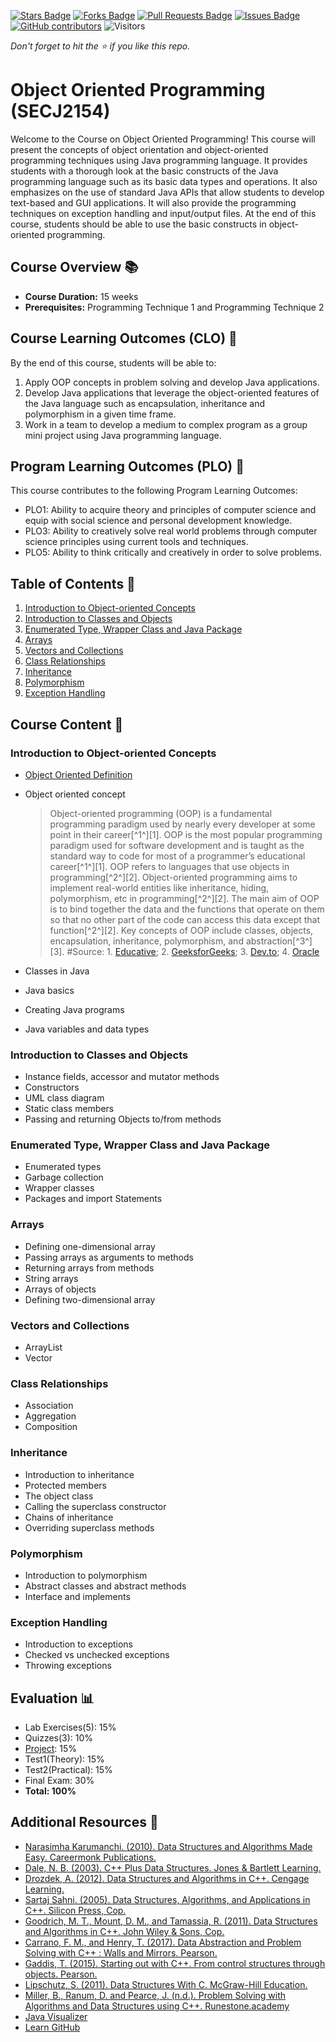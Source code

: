 <a href="https://github.com/jjn7702/SECJ2154-OOP/stargazers"><img src="https://img.shields.io/github/stars/jjn7702/SECJ2154-OOP" alt="Stars Badge"/></a>
<a href="https://github.com/jjn7702/SECJ2154-OOP/network/members"><img src="https://img.shields.io/github/forks/jjn7702/SECJ2154-OOP" alt="Forks Badge"/></a>
<a href="https://github.com/jjn7702/SECJ2154-OOP/pulls"><img src="https://img.shields.io/github/issues-pr/jjn7702/SECJ2154-OOP" alt="Pull Requests Badge"/></a>
<a href="https://github.com/jjn7702/SECJ2154-OOP/issues"><img src="https://img.shields.io/github/issues/jjn7702/SECJ2154-OOP" alt="Issues Badge"/></a>
<a href="https://github.com/jjn7702/SECJ2154-OOP/graphs/contributors"><img alt="GitHub contributors" src="https://img.shields.io/github/contributors/jjn7702/SECJ2154-OOP?color=2b9348"></a>
![Visitors](https://api.visitorbadge.io/api/visitors?path=https%3A%2F%2Fgithub.com%2Fjjn7702%2FSECJ2154-OOP&labelColor=%23d9e3f0&countColor=%23697689&style=flat)

_Don't forget to hit the :star: if you like this repo._

# Object Oriented Programming (SECJ2154)

Welcome to the Course on Object Oriented Programming! This course will present the concepts of object orientation and object-oriented programming techniques using Java programming language. It provides students with a thorough look at the basic constructs of the Java programming language such as its basic data types and operations. It also emphasizes on the use of standard Java APIs that allow students to develop text-based and GUI applications. It will also provide the programming techniques on exception handling and input/output files. At the end of this course, students should be able to use the basic constructs in object-oriented programming.

## Course Overview 📚

- **Course Duration:** 15 weeks
- **Prerequisites:** Programming Technique 1 and Programming Technique 2

## Course Learning Outcomes (CLO) 🎯
By the end of this course, students will be able to:

1. Apply OOP concepts in problem solving and develop Java applications.
2. Develop Java applications that leverage the object-oriented features of the Java language such as encapsulation, inheritance and polymorphism in a given time frame.
3. Work in a team to develop a medium to complex program as a group mini project using Java programming language.

## Program Learning Outcomes (PLO) 🌟
This course contributes to the following Program Learning Outcomes:

- PLO1: Ability to acquire theory and principles of computer science and equip with social science and personal development knowledge.
- PLO3: Ability to creatively solve real world problems through computer science principles using current tools and techniques.
- PLO5: Ability to think critically and creatively in order to solve problems.

## Table of Contents 📑

1. [Introduction to Object-oriented Concepts](#introduction-to-object-oriented-concepts)
2. [Introduction to Classes and Objects](#introduction-to-classes-and-objects)
3. [Enumerated Type, Wrapper Class and Java Package](#enumerated-type-wrapper-class-and-java-package)
4. [Arrays](#arrays)
5. [Vectors and Collections](#vectors-and-collections)
6. [Class Relationships](#class-relationships)
7. [Inheritance](#inheritance)
8. [Polymorphism](#polymorphism)
9. [Exception Handling](#exception-handling)

## Course Content 📖

### Introduction to Object-oriented Concepts

- [Object Oriented Definition](https://www.educative.io/blog/object-oriented-programming)
- Object oriented concept
  > Object-oriented programming (OOP) is a fundamental programming paradigm used by nearly every developer at some point in their career[^1^][1]. OOP is the most popular programming paradigm used for software development and is taught as the standard way to code for most of a programmer’s educational career[^1^][1]. OOP refers to languages that use objects in programming[^2^][2]. Object-oriented programming aims to implement real-world entities like inheritance, hiding, polymorphism, etc in programming[^2^][2]. The main aim of OOP is to bind together the data and the functions that operate on them so that no other part of the code can access this data except that function[^2^][2]. Key concepts of OOP include classes, objects, encapsulation, inheritance, polymorphism, and abstraction[^3^][3]. #Source: 1. [Educative](https://www.educative.io/blog/object-oriented-programming); 2. [GeeksforGeeks](https://www.geeksforgeeks.org/introduction-of-object-oriented-programming/); 3. [Dev.to](https://dev.to/moustymainer/understanding-the-basics-and-key-concepts-of-object-oriented-programming-4dio); 4. [Oracle](https://docs.oracle.com/javase/tutorial/java/concepts/index.html)
   
- Classes in Java
- Java basics
- Creating Java programs
- Java variables and data types

### Introduction to Classes and Objects

- Instance fields, accessor and mutator methods
- Constructors
- UML class diagram
- Static class members
- Passing and returning Objects to/from methods

### Enumerated Type, Wrapper Class and Java Package

- Enumerated types
- Garbage collection
- Wrapper classes
- Packages and import Statements
  
### Arrays

- Defining one-dimensional array
- Passing arrays as arguments to methods
- Returning arrays from methods
- String arrays
- Arrays of objects
- Defining two-dimensional array

### Vectors and Collections

- ArrayList
- Vector

### Class Relationships

- Association
- Aggregation
- Composition

### Inheritance

- Introduction to inheritance
- Protected members
- The object class
- Calling the superclass constructor
- Chains of inheritance
- Overriding superclass methods

### Polymorphism

- Introduction to polymorphism
- Abstract classes and abstract methods
- Interface and implements

### Exception Handling

- Introduction to exceptions
- Checked vs unchecked exceptions
- Throwing exceptions

## Evaluation 📊

- Lab Exercises(5): 15%
- Quizzes(3): 10%
- [Project](./Submission): 15%
- Test1(Theory): 15%
- Test2(Practical): 15%
- Final Exam: 30%
- **Total: 100%**

## Additional Resources 🔗

- [Narasimha Karumanchi. (2010). Data Structures and Algorithms Made Easy. Careermonk Publications.‌](https://www.emgywomenscollege.ac.in/templateEditor/kcfinder/upload/files/algorithm%281%29.pdf)
- [Dale, N. B. (2003). C++ Plus Data Structures. Jones & Bartlett Learning.](https://cdn.preterhuman.net/texts/math/Data_Structure_And_Algorithms/C++%20Data%20Structures%203rd%20ed%20-%20Nell%20Dale.pdf)
- [Drozdek, A. (2012). Data Structures and Algorithms in C++. Cengage Learning.](http://www.pkt.edu.my/pdf_sys/home/pdf/65)
- [Sartaj Sahni. (2005). Data Structures, Algorithms, and Applications in C++. Silicon Press, Cop.](https://o6ucs.files.wordpress.com/2012/10/data-structures-algorithms-and-applications-in-c-by-sartraj-sahani.pdf)
- [Goodrich, M. T., Mount, D. M., and Tamassia, R. (2011). Data Structures and Algorithms in C++. John Wiley & Sons, Cop.‌](https://github.com/ashwani65/Algorithms-and-Data-Structures.pdf/blob/master/data-structures-and-algorithms-in-C%2B%2B.pdf)
- [Carrano, F. M., and Henry, T. (2017). Data Abstraction and Problem Solving with C++ : Walls and Mirrors. Pearson.](https://github.com/RyanYaNg7/cs32/blob/master/Data%20Abstraction%20%26%20Problem%20Solving%20with%20C%2B%2B%20Walls%20and%20Mirrors.pdf)
- [Gaddis, T. (2015). Starting out with C++. From control structures through objects. Pearson.‌](https://github.com/ystanev/Fundamentals-of-Programming/blob/master/Starting%20Out%20With%20C%2B%2B%20From%20Control%20Structures%20Through%20Objects%208th%20Edition.pdf)
- [Lipschutz, S. (2011). Data Structures With C. McGraw-Hill Education.‌](https://github.com/ahsan-habib-hstu/data-structure/blob/master/Data%20Structures%20With%20C%20-%20by%20schaum%20series_2.pdf)
- [Miller, B., Ranum, D. and Pearce, J. (n.d.). Problem Solving with Algorithms and Data Structures using C++. Runestone.academy‌](https://runestone.academy/ns/books/published/cppds/index.html)
- [Java Visualizer](https://cscircles.cemc.uwaterloo.ca/java_visualize/)
- [Learn GitHub](https://github.com/drshahizan/learn-github)

